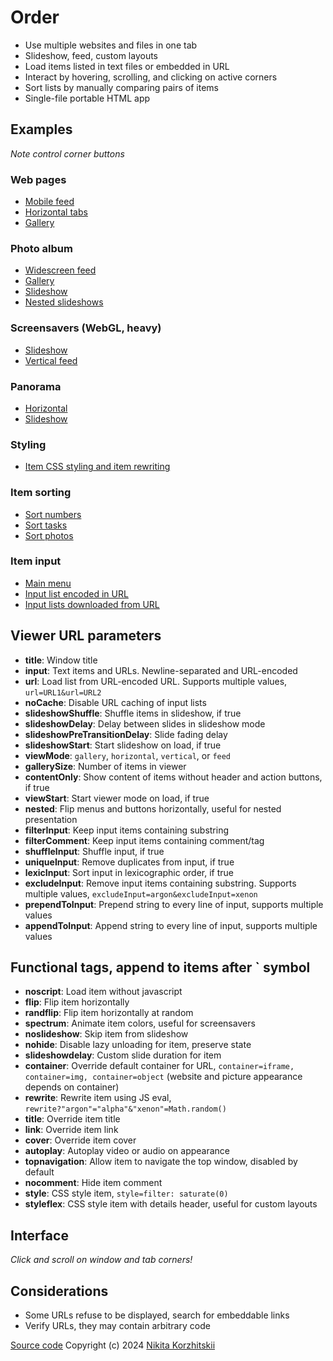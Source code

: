 # Order
* Use multiple websites and files in one tab
* Slideshow, feed, custom layouts
* Load items listed in text files or embedded in URL
* Interact by hovering, scrolling, and clicking on active corners
* Sort lists by manually comparing pairs of items
* Single-file portable HTML app

## Examples
*Note control corner buttons*

<!-- Meta example -->

### Web pages
* [Mobile feed](https://nikita-kun.github.io/order/#viewMode=feed&viewStart=1&gallerySize=2&contentOnly=0&title=MobileFeed&url=./intro/example-web.txt)
* [Horizontal tabs](https://nikita-kun.github.io/order/#viewMode=horizontal&viewStart=1&gallerySize=3&contentOnly=0&title=Web&url=./intro/example-web.txt)
* [Gallery](https://nikita-kun.github.io/order/#viewMode=gallery&viewStart=1&gallerySize=3&title=Web&url=./intro/example-web.txt)

### Photo album
* [Widescreen feed](https://nikita-kun.github.io/order/#viewMode=vertical&viewStart=1&gallerySize=2&shuffleInput=1&title=Photos&url=./intro/example-photo.txt)
* [Gallery](https://nikita-kun.github.io/order/#viewMode=gallery&viewStart=1&gallerySize=2&shuffleInput=1&title=Photos&url=./intro/example-photo.txt)
* [Slideshow](https://nikita-kun.github.io/order/#slideshowDelay=15&slideshowStart=1&title=Photos&url=./intro/example-photo.txt)
* [Nested slideshows](https://nikita-kun.github.io/order/#viewStart=1&viewMode=horizontal&gallerySize=3&nested=1&title=NestedSlideshows&input=%23slideshowDelay%3D10%26slideshowStart%3D1%26title%3DPhotos%26url%3D.%2Fintro%2Fexample-photo.txt%0A%23slideshowDelay%3D9%26slideshowStart%3D1%26title%3DPhotos%26url%3D.%2Fintro%2Fexample-photo.txt%0A%23slideshowDelay%3D8%26slideshowStart%3D1%26title%3DPhotos%26url%3D.%2Fintro%2Fexample-photo.txt)

### Screensavers (WebGL, heavy)
* [Slideshow](https://nikita-kun.github.io/order/#slideshowDelay=25&slideshowStart=1&title=Screensaver&url=./intro/example-screensaver.txt)
* [Vertical feed](https://nikita-kun.github.io/order/#viewMode=vertical&viewStart=1&title=Screensaver&url=./intro/example-screensaver.txt)

### Panorama
* [Horizontal](https://nikita-kun.github.io/order/#viewMode=horizontal&viewStart=1&gallerySize=3&shuffleInput=1&title=Panorama&url=./intro/example-panorama.txt)
* [Slideshow](https://nikita-kun.github.io/order/#slideshowDelay=60&slideshowStart=1&viewMode=horizontal&title=Panorama&url=./intro/example-panorama.txt)

### Styling
* [Item CSS styling and item rewriting](https://nikita-kun.github.io/order/#viewStart=1&gallerySize=2&contentOnly=0&url=./intro/example-effect.txt)
<!-- * **custom layout example** -->

### Item sorting
* [Sort numbers](https://nikita-kun.github.io/order/#sortStart=1&shuffleInput=1&viewMode=vertical&gallerySize=10&title=Sort&input=1%0A2%0A3%0A4%0A5%0A6%0A7%0A8%0A9%0A0)
* [Sort tasks](https://nikita-kun.github.io/order/#sortStart=1&shuffleInput=1&viewMode=vertical&gallerySize=10&title=Sort&input=wash%20dishes%0Adinner%0Asleep%0Aleisure%0Awork%0Awalk)
* [Sort photos](https://nikita-kun.github.io/order/#sortStart=1&shuffleInput=1&viewMode=vertical&gallerySize=3&title=Sort&filterInput=a1&url=./intro/example-photo.txt)

### Item input
* [Main menu](https://nikita-kun.github.io/order/)
* [Input list encoded in URL](https://nikita-kun.github.io/order/#input=1%0A2%0A3%0A4%0A5%0A6%0A7%0A8%0A9%0A0)
* [Input lists downloaded from URL](https://nikita-kun.github.io/order/#url=./intro/example-screensaver.txt&url=./intro/example-web.txt)

## Viewer URL parameters
* **title**: Window title
* **input**: Text items and URLs. Newline-separated and URL-encoded
* **url**: Load list from URL-encoded URL. Supports multiple values, `url=URL1&url=URL2`
* **noCache**: Disable URL caching of input lists
* **slideshowShuffle**: Shuffle items in slideshow, if true
* **slideshowDelay**: Delay between slides in slideshow mode
* **slideshowPreTransitionDelay**: Slide fading delay
* **slideshowStart**: Start slideshow on load, if true
* **viewMode**: `gallery`, `horizontal`, `vertical`, or `feed`
* **gallerySize**: Number of items in viewer
* **contentOnly**: Show content of items without header and action buttons, if true
* **viewStart**: Start viewer mode on load, if true
* **nested**: Flip menus and buttons horizontally, useful for nested presentation
* **filterInput**: Keep input items containing substring
* **filterComment**: Keep input items containing comment/tag
* **shuffleInput**: Shuffle input, if true
* **uniqueInput**: Remove duplicates from input, if true
* **lexicInput**: Sort input in lexicographic order, if true
* **excludeInput**: Remove input items containing substring. Supports multiple values, `excludeInput=argon&excludeInput=xenon`
* **prependToInput**: Prepend string to every line of input, supports multiple values
* **appendToInput**: Append string to every line of input, supports multiple values

## Functional tags, append to items after ` symbol
* **noscript**: Load item without javascript
* **flip**: Flip item horizontally
* **randflip**: Flip item horizontally at random
* **spectrum**: Animate item colors, useful for screensavers
* **noslideshow**: Skip item from slideshow
* **nohide**: Disable lazy unloading for item, preserve state
* **slideshowdelay**: Custom slide duration for item
* **container**: Override default container for URL, `container=iframe, container=img, container=object` (website and picture appearance depends on container) 
* **rewrite**: Rewrite item using JS eval, `rewrite?"argon"="alpha"&"xenon"=Math.random()`
* **title**: Override item title
* **link**: Override item link
* **cover**: Override item cover
* **autoplay**: Autoplay video or audio on appearance
* **topnavigation**: Allow item to navigate the top window, disabled by default
* **nocomment**: Hide item comment
* **style**: CSS style item, `style=filter: saturate(0)`
* **styleflex**: CSS style item with details header, useful for custom layouts

## Interface
*Click and scroll on window and tab corners!*

## Considerations
* Some URLs refuse to be displayed, search for embeddable links
* Verify URLs, they may contain arbitrary code

[Source code](https://github.com/nikita-kun/order)
Copyright (c) 2024 [Nikita Korzhitskii](https://nikita-kun.github.io/)
